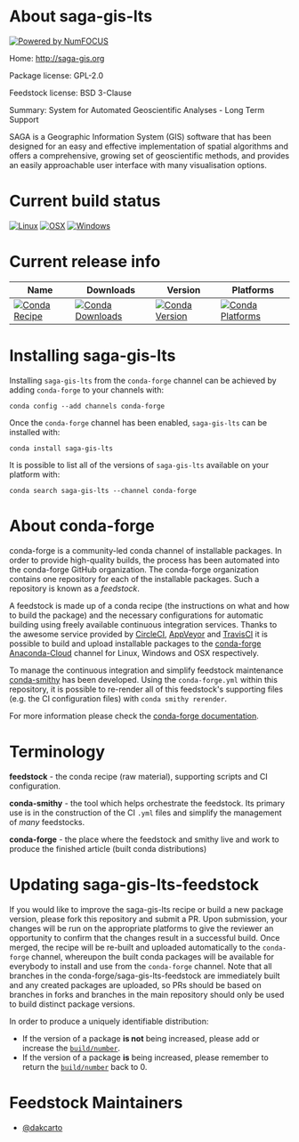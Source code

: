 About saga-gis-lts
==================

[![Powered by NumFOCUS](https://img.shields.io/badge/powered%20by-NumFOCUS-orange.svg?style=flat&colorA=E1523D&colorB=007D8A)](http://numfocus.org)

Home: http://saga-gis.org

Package license: GPL-2.0

Feedstock license: BSD 3-Clause

Summary: System for Automated Geoscientific Analyses - Long Term Support

SAGA is a Geographic Information System (GIS) software that has been
designed for an easy and effective implementation of spatial algorithms and
offers a comprehensive, growing set of geoscientific methods, and provides
an easily approachable user interface with many visualisation options.


Current build status
====================

[![Linux](https://img.shields.io/circleci/project/github/conda-forge/saga-gis-lts-feedstock/master.svg?label=Linux)](https://circleci.com/gh/conda-forge/saga-gis-lts-feedstock)
[![OSX](https://img.shields.io/travis/conda-forge/saga-gis-lts-feedstock/master.svg?label=macOS)](https://travis-ci.org/conda-forge/saga-gis-lts-feedstock)
[![Windows](https://img.shields.io/appveyor/ci/conda-forge/saga-gis-lts-feedstock/master.svg?label=Windows)](https://ci.appveyor.com/project/conda-forge/saga-gis-lts-feedstock/branch/master)

Current release info
====================

| Name | Downloads | Version | Platforms |
| --- | --- | --- | --- |
| [![Conda Recipe](https://img.shields.io/badge/recipe-saga--gis--lts-green.svg)](https://anaconda.org/conda-forge/saga-gis-lts) | [![Conda Downloads](https://img.shields.io/conda/dn/conda-forge/saga-gis-lts.svg)](https://anaconda.org/conda-forge/saga-gis-lts) | [![Conda Version](https://img.shields.io/conda/vn/conda-forge/saga-gis-lts.svg)](https://anaconda.org/conda-forge/saga-gis-lts) | [![Conda Platforms](https://img.shields.io/conda/pn/conda-forge/saga-gis-lts.svg)](https://anaconda.org/conda-forge/saga-gis-lts) |

Installing saga-gis-lts
=======================

Installing `saga-gis-lts` from the `conda-forge` channel can be achieved by adding `conda-forge` to your channels with:

```
conda config --add channels conda-forge
```

Once the `conda-forge` channel has been enabled, `saga-gis-lts` can be installed with:

```
conda install saga-gis-lts
```

It is possible to list all of the versions of `saga-gis-lts` available on your platform with:

```
conda search saga-gis-lts --channel conda-forge
```


About conda-forge
=================

conda-forge is a community-led conda channel of installable packages.
In order to provide high-quality builds, the process has been automated into the
conda-forge GitHub organization. The conda-forge organization contains one repository
for each of the installable packages. Such a repository is known as a *feedstock*.

A feedstock is made up of a conda recipe (the instructions on what and how to build
the package) and the necessary configurations for automatic building using freely
available continuous integration services. Thanks to the awesome service provided by
[CircleCI](https://circleci.com/), [AppVeyor](https://www.appveyor.com/)
and [TravisCI](https://travis-ci.org/) it is possible to build and upload installable
packages to the [conda-forge](https://anaconda.org/conda-forge)
[Anaconda-Cloud](https://anaconda.org/) channel for Linux, Windows and OSX respectively.

To manage the continuous integration and simplify feedstock maintenance
[conda-smithy](https://github.com/conda-forge/conda-smithy) has been developed.
Using the ``conda-forge.yml`` within this repository, it is possible to re-render all of
this feedstock's supporting files (e.g. the CI configuration files) with ``conda smithy rerender``.

For more information please check the [conda-forge documentation](https://conda-forge.org/docs/).

Terminology
===========

**feedstock** - the conda recipe (raw material), supporting scripts and CI configuration.

**conda-smithy** - the tool which helps orchestrate the feedstock.
                   Its primary use is in the construction of the CI ``.yml`` files
                   and simplify the management of *many* feedstocks.

**conda-forge** - the place where the feedstock and smithy live and work to
                  produce the finished article (built conda distributions)


Updating saga-gis-lts-feedstock
===============================

If you would like to improve the saga-gis-lts recipe or build a new
package version, please fork this repository and submit a PR. Upon submission,
your changes will be run on the appropriate platforms to give the reviewer an
opportunity to confirm that the changes result in a successful build. Once
merged, the recipe will be re-built and uploaded automatically to the
`conda-forge` channel, whereupon the built conda packages will be available for
everybody to install and use from the `conda-forge` channel.
Note that all branches in the conda-forge/saga-gis-lts-feedstock are
immediately built and any created packages are uploaded, so PRs should be based
on branches in forks and branches in the main repository should only be used to
build distinct package versions.

In order to produce a uniquely identifiable distribution:
 * If the version of a package **is not** being increased, please add or increase
   the [``build/number``](https://conda.io/docs/user-guide/tasks/build-packages/define-metadata.html#build-number-and-string).
 * If the version of a package **is** being increased, please remember to return
   the [``build/number``](https://conda.io/docs/user-guide/tasks/build-packages/define-metadata.html#build-number-and-string)
   back to 0.

Feedstock Maintainers
=====================

* [@dakcarto](https://github.com/dakcarto/)

